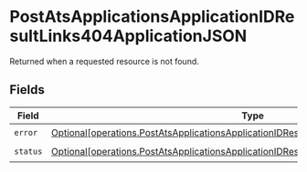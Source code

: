 # PostAtsApplicationsApplicationIDResultLinks404ApplicationJSON

Returned when a requested resource is not found.


## Fields

| Field                                                                                                                                                                                          | Type                                                                                                                                                                                           | Required                                                                                                                                                                                       | Description                                                                                                                                                                                    |
| ---------------------------------------------------------------------------------------------------------------------------------------------------------------------------------------------- | ---------------------------------------------------------------------------------------------------------------------------------------------------------------------------------------------- | ---------------------------------------------------------------------------------------------------------------------------------------------------------------------------------------------- | ---------------------------------------------------------------------------------------------------------------------------------------------------------------------------------------------- |
| `error`                                                                                                                                                                                        | [Optional[operations.PostAtsApplicationsApplicationIDResultLinks404ApplicationJSONError]](undefined/models/operations/postatsapplicationsapplicationidresultlinks404applicationjsonerror.md)   | :heavy_check_mark:                                                                                                                                                                             | N/A                                                                                                                                                                                            |
| `status`                                                                                                                                                                                       | [Optional[operations.PostAtsApplicationsApplicationIDResultLinks404ApplicationJSONStatus]](undefined/models/operations/postatsapplicationsapplicationidresultlinks404applicationjsonstatus.md) | :heavy_check_mark:                                                                                                                                                                             | N/A                                                                                                                                                                                            |